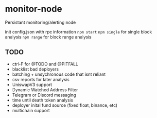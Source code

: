 # monitor-node

Persistant monitoring/alerting node

init config.json with rpc information
`npm start`
`npm single` for single block analysis
`npm range` for block range analysis
## TODO

- ctrl-F for @TODO and @PITFALL
- blacklist bad deployers
- batching + unsychronous code that isnt reliant
- csv reports for later analysis
- UniswapV3 support
- Dynamic Watched Address Filter
- Telegram or Discord messaging
- time until death token analysis
- deployer inital fund source (fixed float, binance, etc)
- multichain support
